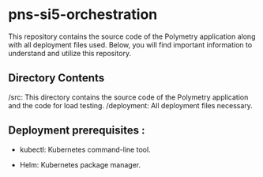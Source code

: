 # pns-si5-orchestration
This repository contains the source code of the Polymetry application along with all deployment files used. Below, you will find important information to understand and utilize this repository.

## Directory Contents
/src: This directory contains the source code of the Polymetry application and the code for load testing.
/deployment: All deployment files necessary.
 ## Deployment prerequisites :
* kubectl: Kubernetes command-line tool.

* Helm: Kubernetes package manager.
